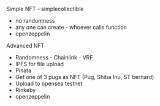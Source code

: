 Simple NFT - simplecollectible
- no randomness
- any one can create - whoever calls function
- openzeppelin

Advanced NFT
- Randomness - Chainlink - VRF
- IPFS for file upload
- Pinata
- Get one of 3 pugs as NFT (Pug, Shiba Inu, ST bernard)
- Upload to opensea testnet
- Rinkeby
- openzeppelin

